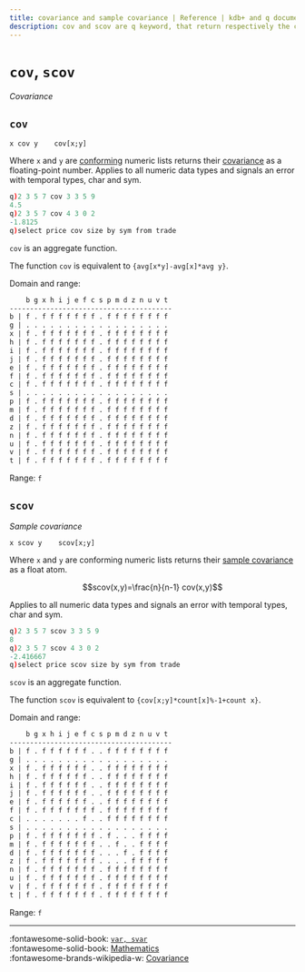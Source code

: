 ```yaml
---
title: covariance and sample covariance | Reference | kdb+ and q documentation
description: cov and scov are q keyword, that return respectively the covariance and sample covariance of two conforming numeric lists.
---
```

# `cov`, `scov`

_Covariance_




## `cov`

```syntax
x cov y    cov[x;y]
```

Where `x` and `y` are [conforming](../basics/conformable.md) numeric lists returns their [covariance](https://en.wikipedia.org/wiki/Covariance "Wikipedia") as a floating-point number. Applies to all numeric data types and signals an error with temporal types, char and sym.

```q
q)2 3 5 7 cov 3 3 5 9
4.5
q)2 3 5 7 cov 4 3 0 2
-1.8125
q)select price cov size by sym from trade
```


`cov` is an aggregate function.

The function `cov` is equivalent to `{avg[x*y]-avg[x]*avg y}`.

Domain and range:
```txt
    b g x h i j e f c s p m d z n u v t
----------------------------------------
b | f . f f f f f f f . f f f f f f f f
g | . . . . . . . . . . . . . . . . . .
x | f . f f f f f f f . f f f f f f f f
h | f . f f f f f f f . f f f f f f f f
i | f . f f f f f f f . f f f f f f f f
j | f . f f f f f f f . f f f f f f f f
e | f . f f f f f f f . f f f f f f f f
f | f . f f f f f f f . f f f f f f f f
c | f . f f f f f f f . f f f f f f f f
s | . . . . . . . . . . . . . . . . . .
p | f . f f f f f f f . f f f f f f f f
m | f . f f f f f f f . f f f f f f f f
d | f . f f f f f f f . f f f f f f f f
z | f . f f f f f f f . f f f f f f f f
n | f . f f f f f f f . f f f f f f f f
u | f . f f f f f f f . f f f f f f f f
v | f . f f f f f f f . f f f f f f f f
t | f . f f f f f f f . f f f f f f f f
```

Range: `f`



## `scov`

_Sample covariance_

```syntax
x scov y    scov[x;y]
```

Where `x` and `y` are conforming numeric lists returns their [sample covariance](https://en.wikipedia.org/wiki/Covariance#Calculating_the_sample_covariance "Wikipedia") as a float atom.

$$scov(x,y)=\frac{n}{n-1} cov(x,y)$$

Applies to all numeric data types and signals an error with temporal types, char and sym.

```q
q)2 3 5 7 scov 3 3 5 9
8
q)2 3 5 7 scov 4 3 0 2
-2.416667
q)select price scov size by sym from trade
```

`scov` is an aggregate function.

The function `scov` is equivalent to `{cov[x;y]*count[x]%-1+count x}`.

Domain and range:
```txt
    b g x h i j e f c s p m d z n u v t
----------------------------------------
b | f . f f f f f f . . f f f f f f f f
g | . . . . . . . . . . . . . . . . . .
x | f . f f f f f f . . f f f f f f f f
h | f . f f f f f f . . f f f f f f f f
i | f . f f f f f f . . f f f f f f f f
j | f . f f f f f f . . f f f f f f f f
e | f . f f f f f f . . f f f f f f f f
f | f . f f f f f f f . f f f f f f f f
c | . . . . . . . f . . f f f f f f f f
s | . . . . . . . . . . . . . . . . . .
p | f . f f f f f f f . f . . . f f f f
m | f . f f f f f f f . . f . . f f f f
d | f . f f f f f f f . . . f . f f f f
z | f . f f f f f f f . . . . f f f f f
n | f . f f f f f f f . f f f f f f f f
u | f . f f f f f f f . f f f f f f f f
v | f . f f f f f f f . f f f f f f f f
t | f . f f f f f f f . f f f f f f f f
```

Range: `f`


----
:fontawesome-solid-book:
[`var, svar`](var.md)
<br>
:fontawesome-solid-book:
[Mathematics](../basics/math.md)
<br>
:fontawesome-brands-wikipedia-w: 
[Covariance](https://en.wikipedia.org/wiki/Covariance)
